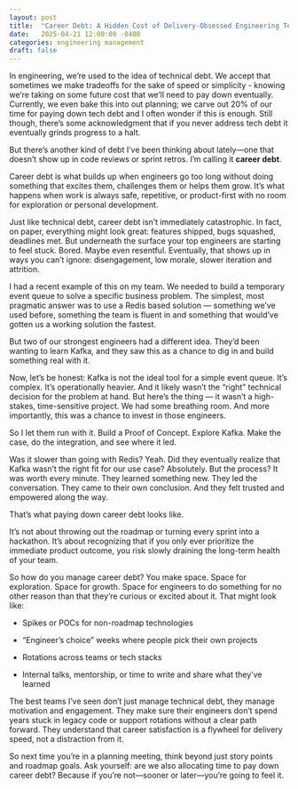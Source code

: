 ```yaml
---
layout: post
title:  "Career Debt: A Hidden Cost of Delivery-Obsessed Engineering Teams"
date:   2025-04-21 12:00:00 -0400
categories: engineering management
draft: false
---
```


In engineering, we’re used to the idea of technical debt. We accept that
sometimes we make tradeoffs for the sake of speed or simplicity - knowing we’re
taking on some future cost that we’ll need to pay down eventually. Currently,
we even bake this into out planning; we carve out 20% of our time for paying
down tech debt and I often wonder if this is enough. Still though, there’s some
acknowledgment that if you never address tech debt it eventually grinds
progress to a halt.

But there’s another kind of debt I’ve been thinking about lately—one that
doesn’t show up in code reviews or sprint retros. I’m calling it **career debt**.

Career debt is what builds up when engineers go too long without doing
something that excites them, challenges them or helps them grow. It’s what
happens when work is always safe, repetitive, or product-first with no room for
exploration or personal development.

Just like technical debt, career debt isn’t immediately catastrophic. In fact,
on paper, everything might look great: features shipped, bugs squashed,
deadlines met. But underneath the surface your top engineers are starting to
feel stuck. Bored. Maybe even resentful. Eventually, that shows up in ways
you can’t ignore: disengagement, low morale, slower iteration and attrition.

I had a recent example of this on my team. We needed to build a temporary event
queue to solve a specific business problem. The simplest, most pragmatic answer
was to use a Redis based solution — something we’ve used before, something the
team is fluent in and something that would’ve gotten us a working solution the
fastest.

But two of our strongest engineers had a different idea. They’d been wanting to
learn Kafka, and they saw this as a chance to dig in and build something real
with it.

Now, let’s be honest: Kafka is not the ideal tool for a simple event queue.
It’s complex. It’s operationally heavier. And it likely wasn’t the “right”
technical decision for the problem at hand. But here’s the thing — it wasn’t a
high-stakes, time-sensitive project. We had some breathing room. And more
importantly, this was a chance to invest in those engineers.

So I let them run with it. Build a Proof of Concept. Explore Kafka. Make the
case, do the integration, and see where it led.

Was it slower than going with Redis? Yeah. Did they eventually realize that
Kafka wasn’t the right fit for our use case? Absolutely. But the process? It was
worth every minute. They learned something new. They led the conversation. They
came to their own conclusion. And they felt trusted and empowered along the
way.

That’s what paying down career debt looks like.

It’s not about throwing out the roadmap or turning every sprint into a
hackathon. It’s about recognizing that if you only ever prioritize the
immediate product outcome, you risk slowly draining the long-term health of
your team.

So how do you manage career debt? You make space. Space for exploration. Space
for growth. Space for engineers to do something for no other reason than that
they’re curious or excited about it. That might look like:

* Spikes or POCs for non-roadmap technologies

* “Engineer’s choice” weeks where people pick their own projects

* Rotations across teams or tech stacks

* Internal talks, mentorship, or time to write and share what they’ve learned

The best teams I’ve seen don’t just manage technical debt, they manage
motivation and engagement. They make sure their engineers don’t spend years
stuck in legacy code or support rotations without a clear path forward. They
understand that career satisfaction is a flywheel for delivery speed, not a
distraction from it.

So next time you’re in a planning meeting, think beyond just story points and
roadmap goals. Ask yourself: are we also allocating time to pay down career
debt? Because if you’re not—sooner or later—you’re going to feel it.

